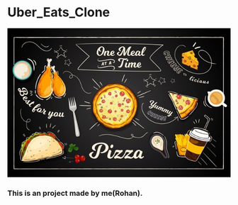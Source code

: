 # Uber_Eats_Clone

![alt text](https://github.com/RohanMondal0505/Uber_Eats_Clone/blob/master/src/assets/images/bg2.jpg)

### This is an project made by me(Rohan).
